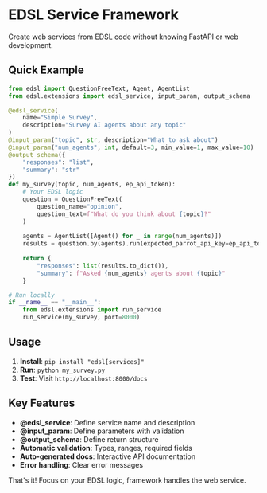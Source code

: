 # EDSL Service Framework

Create web services from EDSL code without knowing FastAPI or web development.

## Quick Example

```python
from edsl import QuestionFreeText, Agent, AgentList
from edsl.extensions import edsl_service, input_param, output_schema

@edsl_service(
    name="Simple Survey",
    description="Survey AI agents about any topic"
)
@input_param("topic", str, description="What to ask about")
@input_param("num_agents", int, default=3, min_value=1, max_value=10)
@output_schema({
    "responses": "list",
    "summary": "str"
})
def my_survey(topic, num_agents, ep_api_token):
    # Your EDSL logic
    question = QuestionFreeText(
        question_name="opinion",
        question_text=f"What do you think about {topic}?"
    )
    
    agents = AgentList([Agent() for _ in range(num_agents)])
    results = question.by(agents).run(expected_parrot_api_key=ep_api_token)
    
    return {
        "responses": list(results.to_dict()),
        "summary": f"Asked {num_agents} agents about {topic}"
    }

# Run locally
if __name__ == "__main__":
    from edsl.extensions import run_service
    run_service(my_survey, port=8000)
```

## Usage

1. **Install**: `pip install "edsl[services]"`
2. **Run**: `python my_survey.py`
3. **Test**: Visit `http://localhost:8000/docs`

## Key Features

- **@edsl_service**: Define service name and description
- **@input_param**: Define parameters with validation
- **@output_schema**: Define return structure
- **Automatic validation**: Types, ranges, required fields
- **Auto-generated docs**: Interactive API documentation
- **Error handling**: Clear error messages

That's it! Focus on your EDSL logic, framework handles the web service.
